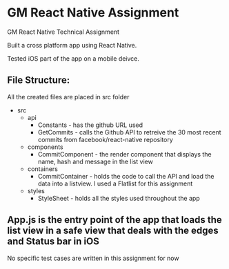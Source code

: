 # GM React Native Assignment
GM React Native Technical Assignment

Built a cross platform app using React Native.

Tested iOS part of the app on a mobile deivce.

## File Structure:

All the created files are placed in src folder

* src
  * api
    * Constants - has the github URL used
    * GetCommits - calls the Github API to retreive the 30 most recent commits from facebook/react-native repository
  * components
    * CommitComponent - the render component that displays the name, hash and message in the list view
  * containers
    * CommitContainer - holds the code to call the API and load the data into a listview. I used a Flatlist for this assignment
  * styles
    * StyleSheet - holds all the styles used throughout the app


App.js is the entry point of the app that loads the list view in a safe view that deals with the edges and Status bar in iOS
---
No specific test cases are written in this assignment for now
